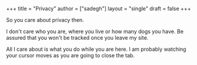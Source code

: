 +++
title = "Privacy"
author = ["sadegh"]
layout = "single"
draft = false
+++

So you care about privacy then.

I don't care who you are, where you live or how many dogs you have. Be
assured that you won't be tracked once you leave my site.

All I care about is what you do while you are here. I am probably
watching your cursor moves as you are going to close the tab.
